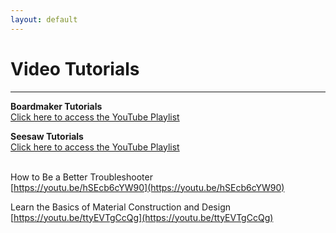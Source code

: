 ```yaml
---
layout: default
---
```

# Video Tutorials
---

<b>Boardmaker Tutorials</b><br>
[Click here to access the YouTube Playlist](https://youtube.com/playlist?list=PL-Vx5FtexMWMCDg7cRQU6AaOXor--tp3F)

<b>Seesaw Tutorials</b><br>
[Click here to access the YouTube Playlist](https://youtube.com/playlist?list=PL-Vx5FtexMWOAOMmHCdb0gNHGQikFyieA)
<br><br>

How to Be a Better Troubleshooter<br>
[https://youtu.be/hSEcb6cYW90](https://youtu.be/hSEcb6cYW90)

Learn the Basics of Material Construction and Design<br>
[https://youtu.be/ttyEVTgCcQg](https://youtu.be/ttyEVTgCcQg) 




